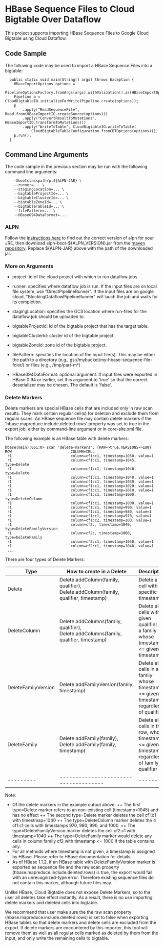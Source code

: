 # HBase Sequence Files to Cloud Bigtable Over Dataflow

This project supports importing HBase Sequence Files to Google Cloud Bigtable using
Cloud Dataflow.

## Code Sample

The following code may be used to import a HBase Sequence Files into a bigtable:

```
  public static void main(String[] args) throws Exception {
    HBaseImportOptions options =
        PipelineOptionsFactory.fromArgs(args).withValidation().as(HBaseImportOptions.class);
    Pipeline p = CloudBigtableIO.initializeForWrite(Pipeline.create(options));
    p
        .apply("ReadSequenceFile", Read.from(HBaseImportIO.createSource(options)))
        .apply("ConvertResultToMutations", HBaseImportIO.transformToMutations())
        .apply("WriteToTable", CloudBigtableIO.writeToTable(
            CloudBigtableTableConfiguration.fromCBTOptions(options)));
    p.run();
  }
```

## Command Line Arguments

The code sample in the previous section may be run with the following command line arguments:

```
    -Xbootclasspath/p:${ALPN-JAR} \
    --runner=... \
    --stagingLocation=... \
    --bigtableProjectId=... \
    --bigtableClusterId=... \
    --bigtableZoneId=... \
    --bigtableTableId=... \
    --filePattern=... \
    --HBase094DataFormat=...
```

### ALPN

Follow the [instructions here](https://cloud.google.com/bigtable/docs/installing-hbase-shell#alpn)
to find out the correct version of alpn for your JRE, then download alpn-boot-${ALPN_VERSION}.jar
 from the [maven repository](http://central.maven.org/maven2/org/mortbay/jetty/alpn/alpn-boot).
Replace ${ALPN-JAR} above with the path of the downloaded jar.

### More on Arguments

+ project: id of the cloud project with which to run dataflow jobs.

+ runner: specifies where dataflow job is run. If the input files are on local file system,
    use "DirectPipelineRunner". If the input files are on google cloud,
    "BlockingDataflowPipelineRunner" will lauch the job and waits for its completion.

+ stagingLocation: specifies the GCS location where run-files for the dataflow job should be
    uploaded to.

+ bigtableProjectId: id of the bigtable project that has the target table. 

+ bigtableClusterId: cluster id of the bigtable project.

+ bigtableZoneId: zone id of the bigtable project.

+ filePattern: specifies the location of the input file(s). This may be either the path to a
    directory (e.g., gs://mybucket/my-hbase-sequence-file-foler/) or files (e.g., /tmp/part-m*)

+ HBase094DataFormat: optional argument. If input files were exported in HBase 0.94 or earlier,
    set this argument to 'true' so that the correct deserializer may be chosen.
    The default is 'false'.

### Delete Markers

Delete markers are special HBase cells that are included only in raw scan results. They mark certain
regular cell(s) for deletion and exclude them from regular scans. An HBase sequence file may contain
delete markers if the 'hbase.mapreduce.include.deleted.rows' property was set to true in the
export job, either by command-line argument or in core-site.xml file.

The following example is an HBase table with delete markers:

```
hbase(main):051:0> scan 'delete-markers', {RAW=>true,VERSIONS=>100}
ROW                           COLUMN+CELL
 r1                           column=cf1:c1, timestamp=1050, value=1
 r1                           column=cf1:c1, timestamp=1045, type=Delete
 r1                           column=cf1:c1, timestamp=1040, type=Delete
 r1                           column=cf1:c1, timestamp=1040, value=1
 r1                           column=cf1:c1, timestamp=1030, value=1
 r1                           column=cf1:c1, timestamp=1020, value=1
 r1                           column=cf1:c1, timestamp=1010, value=1
 r1                           column=cf1:c1, timestamp=1000, type=DeleteColumn
 r1                           column=cf1:c1, timestamp=1000, value=1
 r1                           column=cf1:c1, timestamp=990, value=1
 r1                           column=cf1:c1, timestamp=980, value=1
 r1                           column=cf1:c1, timestamp=970, value=1
 r1                           column=cf1:c2, timestamp=100, value=1
 r1                           column=cf2:, timestamp=1040, type=DeleteFamilyVersion
 r1                           column=cf2:, timestamp=1000, type=DeleteFamily
 r1                           column=cf2:c1, timestamp=1050, value=1
 r1                           column=cf2:c1, timestamp=1040, value=1
 ...
```

There are four types of Delete Markers:

Type     | How to create in a Delete     | Description |
---------|-------------------------------------|------|
Delete   | Delete.addColumn(family, qualifier), Delete.addColumn(family, qualifier, timestamp) | Delete a cell with specific timestamp
DeleteColumn | Delete.addColumns(family, qualifier),  Delete.addColumns(family, qualifier, timestamp) | Delete all cells with given qualifier in a family whose timestamp <= given timestamp |
DeleteFamilyVersion | Delete.addFamilyVersion(family, timestamp) | Delete all cells in a family whose timestamp <= given timestamp, regardless of qualifier
DeleteFamily | Delete.addFamily(family), Delete.addFamily(family, timestamp) | Delete all cells in the row, whose timestamp <= given timestamp, regardless of family or qualifier
---------|-------------------------------------|------|

Note:

+ Of the delete markers in the example output above:
  ++ The first type=Delete marker refers to an non-existing cell (timestamp=1045) and has no effect
  ++ The second type=Delete marker deletes the cell cf1:c1 with timestmap=1040
  ++ The type=DeleteColumn marker deletes the 4 cf1:c1 cells with timestamps 970, 980, 990,
     and 1000.
  ++ The type=DeleteFamilyVersion marker deletes the cell cf2:c1 with timestamp=1040
  ++ The type=DeleteFamily marker would delete any cells in column family cf2 with timestamp <= 1000
     if the table contains any.
+ For all methods where timestamp is not given, a timestamp is assigned by HBase. Please refer to
  HBase documentation for details.
+ As of HBase 1.1.2, if an HBase table with DeleteFamilyVersion marker is exported as sequence
  file and the raw scan property (hbase.mapreduce.include.deleted.rows) is true, the export would
  fail with an unrecognized-type error. Therefore existing sequence files do not contain this
  marker, although future files may.

Unlike HBase, Cloud Bigtable does not expose Delete Markers, so to the user all deletes take effect
instantly. As a result, there is no use importing delete markers and deleted cells into bigtable.

We recommend that user make sure the the raw scan property (hbase.mapreduce.include.deleted.rows)
is set to false when exporting HBase tables so that delete markers and delete cells are excluded
from the export. If delete markers are encountered by this importer, this tool will remove them
as well as all regular cells marked as deleted by them from the input, and only write the
remaining cells to bigtable.
